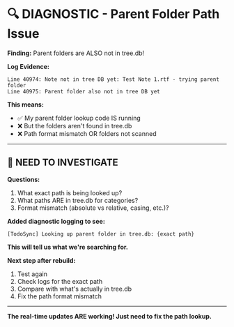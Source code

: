 # 🔍 DIAGNOSTIC - Parent Folder Path Issue

**Finding:** Parent folders are ALSO not in tree.db!

**Log Evidence:**
```
Line 40974: Note not in tree DB yet: Test Note 1.rtf - trying parent folder
Line 40975: Parent folder also not in tree DB yet
```

**This means:**
- ✅ My parent folder lookup code IS running
- ❌ But the folders aren't found in tree.db
- ❌ Path format mismatch OR folders not scanned

---

## 🎯 NEED TO INVESTIGATE

**Questions:**
1. What exact path is being looked up?
2. What paths ARE in tree.db for categories?
3. Format mismatch (absolute vs relative, casing, etc.)?

**Added diagnostic logging to see:**
```
[TodoSync] Looking up parent folder in tree.db: {exact path}
```

**This will tell us what we're searching for.**

**Next step after rebuild:**
1. Test again
2. Check logs for the exact path
3. Compare with what's actually in tree.db
4. Fix the path format mismatch

---

**The real-time updates ARE working! Just need to fix the path lookup.**

